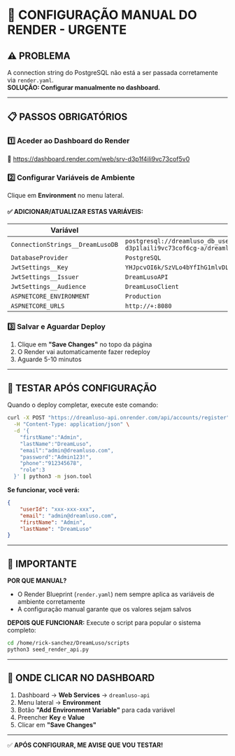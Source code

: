 # 🔧 CONFIGURAÇÃO MANUAL DO RENDER - URGENTE

## ⚠️ PROBLEMA
A connection string do PostgreSQL não está a ser passada corretamente via `render.yaml`.  
**SOLUÇÃO: Configurar manualmente no dashboard.**

---

## 📋 PASSOS OBRIGATÓRIOS

### 1️⃣ Aceder ao Dashboard do Render
🔗 https://dashboard.render.com/web/srv-d3p1f4ili9vc73cof5v0

### 2️⃣ Configurar Variáveis de Ambiente

Clique em **Environment** no menu lateral.

#### ✅ ADICIONAR/ATUALIZAR ESTAS VARIÁVEIS:

| Variável | Valor |
|----------|-------|
| `ConnectionStrings__DreamLusoDB` | `postgresql://dreamluso_db_user:AkjQS3UI1PN9eJbb5bcxgmhTIlGzMZ5R@dpg-d3p1laili9vc73cof6cg-a/dreamluso_db` |
| `DatabaseProvider` | `PostgreSQL` |
| `JwtSettings__Key` | `YHJpcvOI6k/SzVLo4bYfIhG1mlvDLcM8voe4bkVrrks=` |
| `JwtSettings__Issuer` | `DreamLusoAPI` |
| `JwtSettings__Audience` | `DreamLusoClient` |
| `ASPNETCORE_ENVIRONMENT` | `Production` |
| `ASPNETCORE_URLS` | `http://+:8080` |

### 3️⃣ Salvar e Aguardar Deploy

1. Clique em **"Save Changes"** no topo da página
2. O Render vai automaticamente fazer redeploy
3. Aguarde 5-10 minutos

---

## 🧪 TESTAR APÓS CONFIGURAÇÃO

Quando o deploy completar, execute este comando:

```bash
curl -X POST "https://dreamluso-api.onrender.com/api/accounts/register" \
  -H "Content-Type: application/json" \
  -d '{
    "firstName":"Admin",
    "lastName":"DreamLuso",
    "email":"admin@dreamluso.com",
    "password":"Admin123!",
    "phone":"912345678",
    "role":3
  }' | python3 -m json.tool
```

**Se funcionar, você verá:**
```json
{
    "userId": "xxx-xxx-xxx",
    "email": "admin@dreamluso.com",
    "firstName": "Admin",
    "lastName": "DreamLuso"
}
```

---

## 🚨 IMPORTANTE

**POR QUE MANUAL?**
- O Render Blueprint (`render.yaml`) nem sempre aplica as variáveis de ambiente corretamente
- A configuração manual garante que os valores sejam salvos

**DEPOIS QUE FUNCIONAR:**
Execute o script para popular o sistema completo:
```bash
cd /home/rick-sanchez/DreamLuso/scripts
python3 seed_render_api.py
```

---

## 📸 ONDE CLICAR NO DASHBOARD

1. Dashboard → **Web Services** → `dreamluso-api`
2. Menu lateral → **Environment**
3. Botão **"Add Environment Variable"** para cada variável
4. Preencher **Key** e **Value**
5. Clicar em **"Save Changes"**

---

✅ **APÓS CONFIGURAR, ME AVISE QUE VOU TESTAR!**

